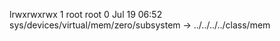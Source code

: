 lrwxrwxrwx 1 root root 0 Jul 19 06:52 sys/devices/virtual/mem/zero/subsystem -> ../../../../class/mem
